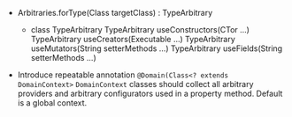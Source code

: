 - Arbitraries.forType(Class<T> targetClass) : TypeArbitrary<T>
  - class TypeArbitrary<T>
      TypeArbitrary<T> useConstructors(CTor ...)
      TypeArbitrary<T> useCreators(Executable ...)
      TypeArbitrary<T> useMutators(String setterMethods ...)
      TypeArbitrary<T> useFields(String setterMethods ...)

- Introduce repeatable annotation `@Domain(Class<? extends DomainContext>`
  `DomainContext` classes should collect all arbitrary providers and arbitrary configurators
  used in a property method. Default is a global context.
